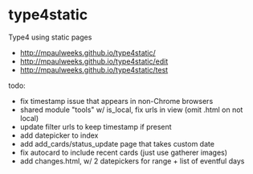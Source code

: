 # type4static
Type4 using static pages

- http://mpaulweeks.github.io/type4static/
- http://mpaulweeks.github.io/type4static/edit
- http://mpaulweeks.github.io/type4static/test

todo:
- fix timestamp issue that appears in non-Chrome browsers
- shared module "tools" w/ is_local, fix urls in view (omit .html on not local)
- update filter urls to keep timestamp if present
- add datepicker to index
- add add_cards/status_update page that takes custom date
- fix autocard to include recent cards (just use gatherer images)
- add changes.html, w/ 2 datepickers for range + list of eventful days
